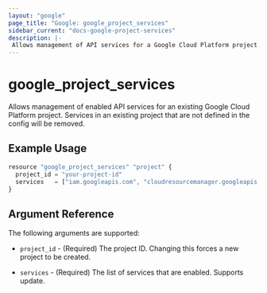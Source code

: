 ```yaml
---
layout: "google"
page_title: "Google: google_project_services"
sidebar_current: "docs-google-project-services"
description: |-
 Allows management of API services for a Google Cloud Platform project.
---
```


# google\_project\_services

Allows management of enabled API services for an existing Google Cloud
Platform project. Services in an existing project that are not defined
in the config will be removed.

## Example Usage

```js
resource "google_project_services" "project" {
  project_id = "your-project-id"
  services   = ["iam.googleapis.com", "cloudresourcemanager.googleapis.com"]
}
```

## Argument Reference

The following arguments are supported:

* `project_id` - (Required) The project ID.
    Changing this forces a new project to be created.

* `services` - (Required) The list of services that are enabled. Supports
    update.
